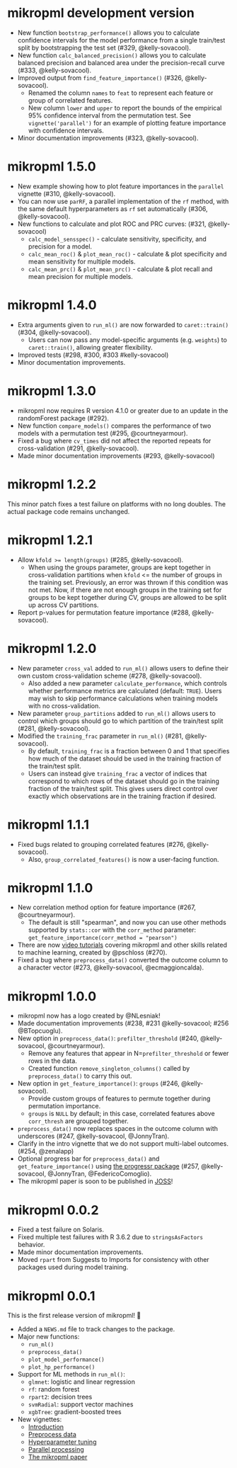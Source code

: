 # mikropml development version

- New function `bootstrap_performance()` allows you to calculate confidence 
  intervals for the model performance from a single train/test split by
  bootstrapping the test set (#329, @kelly-sovacool).
- New function `calc_balanced_precision()` allows you to calculate balanced
  precision and balanced area under the precision-recall curve (#333, @kelly-sovacool).
- Improved output from `find_feature_importance()` (#326, @kelly-sovacool).
    - Renamed the column `names` to `feat` to represent each feature or group of correlated features.
    - New column `lower` and `upper` to report the bounds of the empirical 95% confidence interval from the permutation test.
      See `vignette('parallel')` for an example of plotting feature importance with confidence intervals.
- Minor documentation improvements (#323, @kelly-sovacool).

# mikropml 1.5.0

- New example showing how to plot feature importances in the `parallel` vignette (#310, @kelly-sovacool).
- You can now use `parRF`, a parallel implementation of the `rf` method, with
  the same default hyperparameters as `rf` set automatically (#306, @kelly-sovacool).
- New functions to calculate and plot ROC and PRC curves: (#321, @kelly-sovacool)
  - `calc_model_sensspec()` - calculate sensitivity, specificity, and precision for a model.
  - `calc_mean_roc()` & `plot_mean_roc()` - calculate & plot specificity and mean sensitivity for multiple models.
  - `calc_mean_prc()` & `plot_mean_prc()` - calculate & plot recall and mean precision for multiple models.

# mikropml 1.4.0

- Extra arguments given to `run_ml()` are now forwarded to `caret::train()` (#304, @kelly-sovacool).
    - Users can now pass any model-specific arguments (e.g. `weights`) to `caret::train()`, allowing greater flexibility.
- Improved tests (#298, #300, #303 #kelly-sovacool)
- Minor documentation improvements.

# mikropml 1.3.0

- mikropml now requires R version 4.1.0 or greater due to an update in the randomForest package (#292). 
- New function `compare_models()` compares the performance of two models with a permutation test (#295, @courtneyarmour).
- Fixed a bug where `cv_times` did not affect the reported repeats for cross-validation (#291, @kelly-sovacool).
- Made minor documentation improvements (#293, @kelly-sovacool)

# mikropml 1.2.2

This minor patch fixes a test failure on platforms with no long doubles.
The actual package code remains unchanged.

# mikropml 1.2.1

- Allow `kfold >= length(groups)` (#285, @kelly-sovacool).
    - When using the groups parameter, groups are kept together in cross-validation partitions when `kfold` <= the number of groups in the training set. Previously, an error was thrown if this condition was not met. Now, if there are not enough groups in the training set for groups to be kept together during CV, groups are allowed to be split up across CV partitions. 
- Report p-values for permutation feature importance (#288, @kelly-sovacool).

# mikropml 1.2.0

- New parameter `cross_val` added to `run_ml()` allows users to define their own custom cross-validation scheme (#278, @kelly-sovacool).
    - Also added a new parameter `calculate_performance`, which controls whether performance metrics are calculated (default: `TRUE`). Users may wish to skip performance calculations when training models with no cross-validation.
- New parameter `group_partitions` added to `run_ml()` allows users to control which groups should go to which partition of the train/test split (#281, @kelly-sovacool).
- Modified the `training_frac` parameter in `run_ml()` (#281, @kelly-sovacool).
    - By default, `training_frac` is a fraction between 0 and 1 that specifies how much of the dataset should be used in the training fraction of the train/test split.
    - Users can instead give `training_frac` a vector of indices that correspond to which rows of the dataset should go in the training fraction of the train/test split. This gives users direct control over exactly which observations are in the training fraction if desired.

# mikropml 1.1.1

- Fixed bugs related to grouping correlated features (#276, @kelly-sovacool).
    - Also, `group_correlated_features()` is now a user-facing function.

# mikropml 1.1.0

- New correlation method option for feature importance (#267, @courtneyarmour).
    - The default is still "spearman", and now you can use other methods supported by `stats::cor` with the `corr_method` parameter: `get_feature_importance(corr_method = "pearson")`
- There are now [video tutorials](https://www.youtube.com/playlist?list=PLmNrK_nkqBpKpzb9-vI4V7SdXC-jXEcmg) covering mikropml and other skills related to machine learning, created by @pschloss (#270).
- Fixed a bug where `preprocess_data()` converted the outcome column to a character vector (#273, @kelly-sovacool, @ecmaggioncalda).

# mikropml 1.0.0

- mikropml now has a logo created by @NLesniak!
- Made documentation improvements (#238, #231 @kelly-sovacool; #256 @BTopcuoglu).
- New option in `preprocess_data()`: `prefilter_threshold` (#240, @kelly-sovacool, @courtneyarmour).
    - Remove any features that appear in N=`prefilter_threshold` or fewer rows in the data.
    - Created function `remove_singleton_columns()` called by `preprocess_data()` to carry this out.
- New option in `get_feature_importance()`: `groups` (#246, @kelly-sovacool).
    - Provide custom groups of features to permute together during permutation importance.
    - `groups` is `NULL` by default; in this case, correlated features above `corr_thresh` are grouped together.
- `preprocess_data()` now replaces spaces in the outcome column with underscores (#247, @kelly-sovacool, @JonnyTran).
- Clarify in the intro vignette that we do not support multi-label outcomes. (#254, @zenalapp)
- Optional progress bar for `preprocess_data()` and `get_feature_importance()` using [the progressr package](https://github.com/HenrikBengtsson/progressr) (#257, @kelly-sovacool, @JonnyTran, @FedericoComoglio).
- The mikropml paper is soon to be published in [JOSS](https://joss.theoj.org/papers/10.21105/joss.03073)!

# mikropml 0.0.2

- Fixed a test failure on Solaris.
- Fixed multiple test failures with R 3.6.2 due to `stringsAsFactors` behavior.
- Made minor documentation improvements.
- Moved `rpart` from Suggests to Imports for consistency with other packages used during model training.

# mikropml 0.0.1

This is the first release version of mikropml! 🎉

- Added a `NEWS.md` file to track changes to the package.
- Major new functions:
    - `run_ml()`
    - `preprocess_data()`
    - `plot_model_performance()`
    - `plot_hp_performance()`
- Support for ML methods in `run_ml()`:
    - `glmnet`: logistic and linear regression
    - `rf`: random forest
    - `rpart2`: decision trees
    - `svmRadial`: support vector machines
    - `xgbTree`: gradient-boosted trees
- New vignettes:
    - [Introduction](http://www.schlosslab.org/mikropml/articles/introduction.html)
    - [Preprocess data](http://www.schlosslab.org/mikropml/articles/preprocess.html)
    - [Hyperparameter tuning](http://www.schlosslab.org/mikropml/articles/tuning.html)
    - [Parallel processing](http://www.schlosslab.org/mikropml/articles/parallel.html)
    - [The mikropml paper](http://www.schlosslab.org/mikropml/articles/paper.html)
